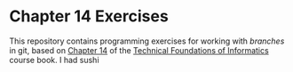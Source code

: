 # Chapter 14 Exercises

This repository contains programming exercises for working with _branches_ in git,
based on [Chapter 14](https://info201.github.io/git-branches.html) 
of the [Technical Foundations of Informatics](https://info201.github.io/) course book. 
I had sushi
